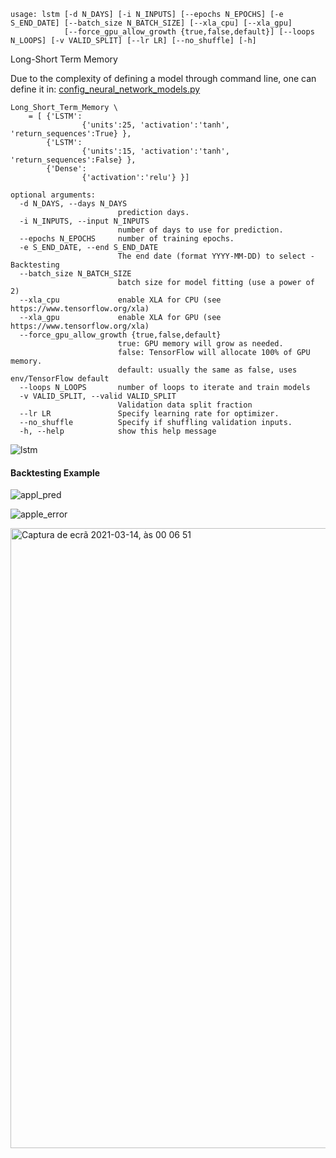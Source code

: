 ```
usage: lstm [-d N_DAYS] [-i N_INPUTS] [--epochs N_EPOCHS] [-e S_END_DATE] [--batch_size N_BATCH_SIZE] [--xla_cpu] [--xla_gpu]
            [--force_gpu_allow_growth {true,false,default}] [--loops N_LOOPS] [-v VALID_SPLIT] [--lr LR] [--no_shuffle] [-h]
```

Long-Short Term Memory

Due to the complexity of defining a model through command line, one can define it in: [config_neural_network_models.py](/config_neural_network_models.py)
```
Long_Short_Term_Memory \
    = [ {'LSTM':
                {'units':25, 'activation':'tanh', 'return_sequences':True} },
        {'LSTM':
                {'units':15, 'activation':'tanh', 'return_sequences':False} },
        {'Dense':
                {'activation':'relu'} }]
```

```
optional arguments:
  -d N_DAYS, --days N_DAYS
                        prediction days.
  -i N_INPUTS, --input N_INPUTS
                        number of days to use for prediction.
  --epochs N_EPOCHS     number of training epochs.
  -e S_END_DATE, --end S_END_DATE
                        The end date (format YYYY-MM-DD) to select - Backtesting
  --batch_size N_BATCH_SIZE
                        batch size for model fitting (use a power of 2)
  --xla_cpu             enable XLA for CPU (see https://www.tensorflow.org/xla)
  --xla_gpu             enable XLA for GPU (see https://www.tensorflow.org/xla)
  --force_gpu_allow_growth {true,false,default}
                        true: GPU memory will grow as needed.
                        false: TensorFlow will allocate 100% of GPU memory.
                        default: usually the same as false, uses env/TensorFlow default
  --loops N_LOOPS       number of loops to iterate and train models
  -v VALID_SPLIT, --valid VALID_SPLIT
                        Validation data split fraction
  --lr LR               Specify learning rate for optimizer.
  --no_shuffle          Specify if shuffling validation inputs.
  -h, --help            show this help message
```

![lstm](https://user-images.githubusercontent.com/25267873/108604943-d2025400-73a8-11eb-83c5-edb4a2121cba.png)

#### Backtesting Example

![appl_pred](https://user-images.githubusercontent.com/25267873/111053156-4173dc80-8459-11eb-9fcb-e81211961743.png)

![apple_error](https://user-images.githubusercontent.com/25267873/111053157-420c7300-8459-11eb-8c37-fb1b5208d635.png)

<img width="992" alt="Captura de ecrã 2021-03-14, às 00 06 51" src="https://user-images.githubusercontent.com/25267873/111053158-420c7300-8459-11eb-993b-6d9c26f98af9.png">
